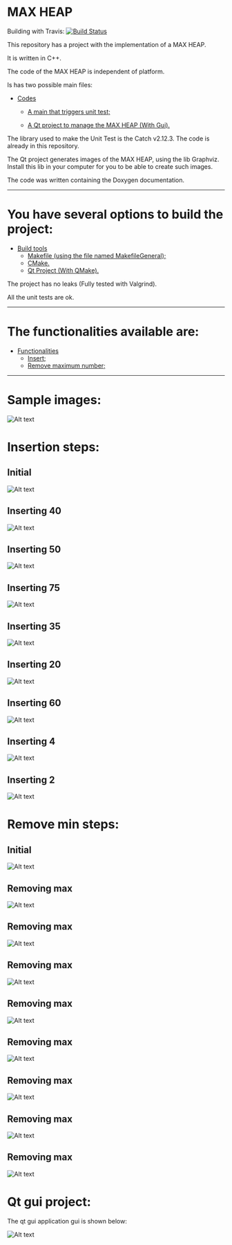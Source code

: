 MAX HEAP
====================
Building with Travis: [![Build Status](https://www.travis-ci.com/danielScLima/MaxHeap.svg?branch=master)](https://www.travis-ci.com/danielScLima/MaxHeap)

This repository has a project with the implementation of a MAX HEAP.

It is written in C++.

The code of the MAX HEAP is independent of platform.

Is has two possible main files:

* [Codes](#markdown-header)
	* [A main that triggers unit test;](#markdown-header-emphasis)

	* [A Qt project to manage the MAX HEAP (With Gui).](#markdown-header-strikethrough)
	
The library used to make the Unit Test is the Catch v2.12.3. The code is already in this repository.

The Qt project generates images of the MAX HEAP, using the lib Graphviz.
Install this lib in your computer for you to be able to create such images.

The code was written containing the Doxygen documentation.

- - -

You have several options to build the project: 
====================

* [Build tools](#markdown-header)
	* [Makefile (using the file named MakefileGeneral);](#markdown-header-emphasis)
	* [CMake.](#markdown-header-emphasis)
	* [Qt Project (With QMake).](#markdown-header-emphasis)

The project has no leaks (Fully tested with Valgrind).

All the unit tests are ok.

- - -

The functionalities available are: 
====================

* [Functionalities](#markdown-header)
	* [Insert;](#markdown-header-emphasis)
	* [Remove maximum number;](#markdown-header-emphasis)
	
- - -

Sample images: 
====================

![Alt text](images/sample.png)


Insertion steps: 
====================

## Initial
![Alt text](images/insert/1.png)

## Inserting 40
![Alt text](images/insert/2.png)

## Inserting 50
![Alt text](images/insert/3.png)

## Inserting 75
![Alt text](images/insert/4.png)

## Inserting 35
![Alt text](images/insert/5.png)

## Inserting 20
![Alt text](images/insert/6.png)

## Inserting 60
![Alt text](images/insert/7.png)

## Inserting 4
![Alt text](images/insert/8.png)

## Inserting 2
![Alt text](images/insert/9.png)


Remove min steps: 
====================

## Initial
![Alt text](images/removemax/1.png)

## Removing max
![Alt text](images/removemax/2.png)

## Removing max
![Alt text](images/removemax/3.png)

## Removing max
![Alt text](images/removemax/4.png)

## Removing max
![Alt text](images/removemax/5.png)

## Removing max
![Alt text](images/removemax/6.png)

## Removing max
![Alt text](images/removemax/7.png)

## Removing max
![Alt text](images/removemax/8.png)

## Removing max
![Alt text](images/removemax/9.png)



Qt gui project: 
====================
The qt gui application gui is shown below:

![Alt text](images/guisample.png)



